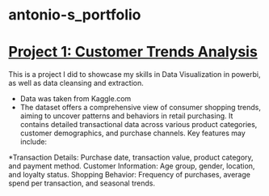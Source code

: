 # antonio-s_portfolio


# [Project 1: Customer Trends Analysis]()

This is a project I did to showcase my skills in Data Visualization in powerbi, as well as data cleansing and extraction.
* Data was taken from Kaggle.com
* The dataset offers a comprehensive view of consumer shopping trends, aiming to uncover patterns and behaviors in retail purchasing. It contains detailed transactional data across various product categories, customer demographics, and purchase channels. Key features may include:

*Transaction Details: Purchase date, transaction value, product category, and payment method.
Customer Information: Age group, gender, location, and loyalty status.
Shopping Behavior: Frequency of purchases, average spend per transaction, and seasonal trends.
